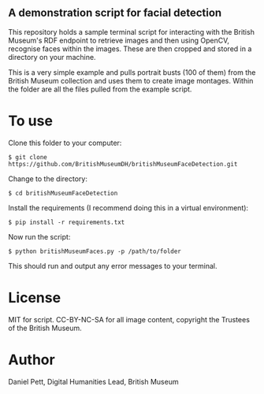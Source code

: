 ## A demonstration script for facial detection

This repository holds a sample terminal script for interacting with the British Museum's RDF endpoint to retrieve images and then
using OpenCV, recognise faces within the images. These are then cropped and stored in a directory on your machine.

This is a very simple example and pulls portrait busts (100 of them) from the British Museum collection and uses them to
create image montages. Within the folder are all the files pulled from the example script.

# To use

Clone this folder to your computer:

`$ git clone https://github.com/BritishMuseumDH/britishMuseumFaceDetection.git`

Change to the directory:

`$ cd britishMuseumFaceDetection`

Install the requirements (I recommend doing this in a virtual environment):

`$ pip install -r requirements.txt`

Now run the script:

`$ python britishMuseumFaces.py -p /path/to/folder`

This should run and output any error messages to your terminal.

# License

MIT for script. CC-BY-NC-SA for all image content, copyright the Trustees of the British Museum.

# Author

Daniel Pett, Digital Humanities Lead, British Museum

